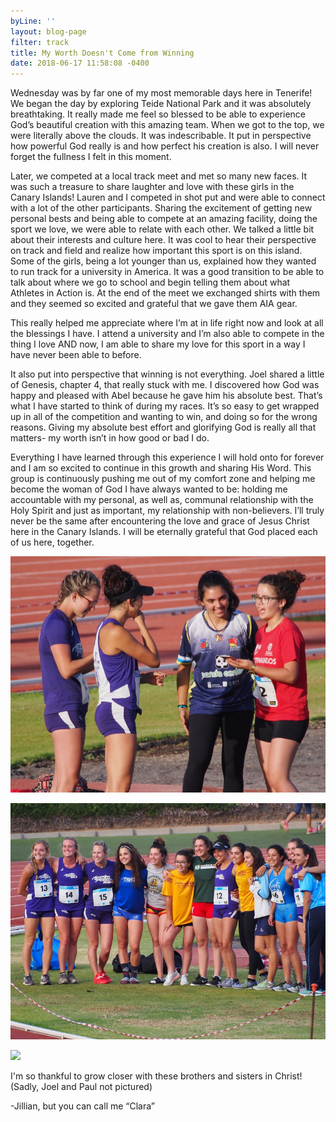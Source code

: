 ```yaml
---
byLine: ''
layout: blog-page
filter: track
title: My Worth Doesn't Come from Winning
date: 2018-06-17 11:58:08 -0400
---
```

Wednesday was by far one of my most memorable days here in Tenerife! We began the day by exploring Teide National Park and it was absolutely breathtaking. It really made me feel so blessed to be able to experience God’s beautiful creation with this amazing team. When we got to the top, we were literally above the clouds. It was indescribable. It put in perspective how powerful God really is and how perfect his creation is also. I will never forget the fullness I felt in this moment.

Later, we competed at a local track meet and met so many new faces. It was such a treasure to share laughter and love with these girls in the Canary Islands! Lauren and I competed in shot put and were able to connect with a lot of the other participants. Sharing the excitement of getting new personal bests and being able to compete at an amazing facility, doing the sport we love, we were able to relate with each other. We talked a little bit about their interests and culture here. It was cool to hear their perspective on track and field and realize how important this sport is on this island. Some of the girls, being a lot younger than us, explained how they wanted to run track for a university in America. It was a good transition to be able to talk about where we go to school and begin telling them about what Athletes in Action is. At the end of the meet we exchanged shirts with them and they seemed so excited and grateful that we gave them AIA gear. 

This really helped me appreciate where I’m at in life right now and look at all the blessings I have. I attend a university and I’m also able to compete in the thing I love AND now, I am able to share my love for this sport in a way I have never been able to before. 

It also put into perspective that winning is not everything. Joel shared a little of Genesis, chapter 4, that really stuck with me. I discovered how God was happy and pleased with Abel because he gave him his absolute best. That’s what I have started to think of during my races. It’s so easy to get wrapped up in all of the competition and wanting to win, and doing so for the wrong reasons. Giving my absolute best effort and glorifying God is really all that matters- my worth isn’t in how good or bad I do. 

Everything I have learned through this experience I will hold onto for forever and I am so excited to continue in this growth and sharing His Word. This group is continuously pushing me out of my comfort zone and helping me become the woman of God I have always wanted to be: holding me accountable with my personal, as well as, communal relationship with the Holy Spirit and just as important, my relationship with non-believers. I’ll truly never be the same after encountering the love and grace of Jesus Christ here in the Canary Islands. I will be eternally grateful that God placed each of us here, together.

![](/uploads/2018/06/17/P6130194.jpg)

![](/uploads/2018/06/17/P6130217.jpg)

![](/uploads/2018/06/18/image1.png)

I'm so thankful to grow closer with these brothers and sisters in Christ! (Sadly, Joel and Paul not pictured)

-Jillian, but you can call me “Clara”

 

 